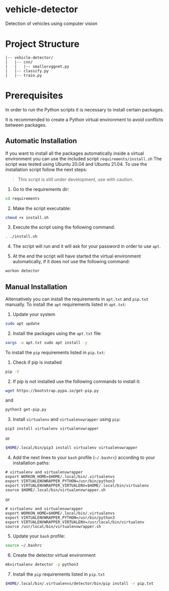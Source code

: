 # vehicle-detector
Detection of vehicles using computer vision

# Project Structure

```
|-- vehicle-detector/
|   |-- cnn/
|   |   |-- smallervggnet.py
|   |-- classify.py
|   |-- train.py
```

# Prerequisites

In order to run the Python scripts it is necessary to install certain packages.

It is recommended to create a Python virtual environment to avoid conflicts between packages.

## Automatic Installation

If you want to install all the packages automatically inside a virtual environment you can use the included script `requirements/install.sh`
The script was tested using Ubuntu 20.04 and Ubuntu 21.04. To use the installation script follow the next steps:

> This script is still under development, use with caution.

1. Go to the requirements dir:

```sh
cd requirements
```

2. Make the script executable:

```sh
chmod +x install.sh
```

3. Execute the script using the following command:

```sh
. ./install.sh
```

4. The script will run and it will ask for your password in order to use `apt`.

5. At the end the script will have started the virtual environment automatically, if it does not use the following command:

```sh
workon detector
```

## Manual Installation

Alternatively you can install the requirements in `apt.txt` and `pip.txt` manually. To install the `apt` requirements listed in `apt.txt`:

1. Update your system

```sh
sudo apt update
```

2. Install the packages using the `apt.txt` file:

```sh
xargs -a apt.txt sudo apt install -y
```

To install the `pip` requirements listed in `pip.txt`:

1. Check if pip is installed

```sh
pip -V
```

2. If pip is not installed use the following commands to install it:

```sh
wget https://bootstrap.pypa.io/get-pip.py
```

and

```sh
python3 get-pip.py
```

3. Install `virtualenv` and `virtualenvwrapper` using `pip`:

```sh
pip3 install virtualenv virtualenvwrapper
```

or

```sh
$HOME/.local/bin/pip3 install virtualenv virtualenvwrapper
```

4. Add the next lines to your `bash` profile (`~/.bashrc`) according to your installation paths:

```
# virtualenv and virtualenvwrapper
export WORKON_HOME=$HOME/.local/bin/.virtualenvs
export VIRTUALENVWRAPPER_PYTHON=/usr/bin/python3
export VIRTUALENVWRAPPER_VIRTUALENV=$HOME/.local/bin/virtualenv
source $HOME/.local/bin/virtualenvwrapper.sh
```

or

```
# virtualenv and virtualenvwrapper
export WORKON_HOME=$HOME/.local/bin/.virtualenvs
export VIRTUALENVWRAPPER_PYTHON=/usr/bin/python3
export VIRTUALENVWRAPPER_VIRTUALENV=/usr/local/bin/virtualenv
source /usr/local/bin/virtualenvwrapper.sh
```

5. Update your `bash` profile:

```sh
source ~/.bashrc
```

6. Create the detector virtual environment

```sh
mkvirtualenv detector -p python3
```

7. Install the `pip` requirements listed in `pip.txt`

```sh
$HOME/.local/bin/.virtualenvs/detector/bin/pip install -r pip.txt
```
